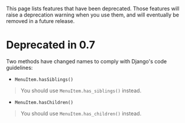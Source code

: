 This page lists features that have been deprecated. Those features will raise a deprecation warning when you use them, and will eventually be removed in a future release.

# Deprecated in 0.7 #

Two methods have changed names to comply with Django's code guidelines:

  * `MenuItem.hasSiblings()`
> You should use `MenuItem.has_siblings()` instead.
  * `MenuItem.hasChildren()`
> You should use `MenuItem.has_children()` instead.